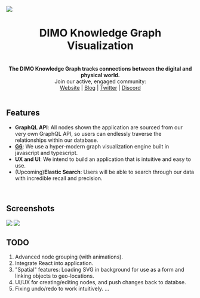 ![](../assets/dimo-header.png?raw=true)
<div align="center">
  <h1>DIMO Knowledge Graph Visualization</h1>
</div>
<br>


<div align="center">
  <strong>The DIMO Knowledge Graph tracks connections between the digital and physical world.</strong>
</div>


<div align="center">
  Join our active, engaged community: <br>
  <a href="https://dimo.zone">Website</a>
  <span> | </span>
  <a href="https://dimo.zone/writing/">Blog</a>
  <span> | </span>
  <a href="https://twitter.com/DIMO_Network">Twitter</a>
  <span> | </span>
  <a href="https://discord.gg/fZxrurPHZh">Discord</a>
</div>
<br>

## Features

- **GraphQL API**: All nodes shown the application are sourced from our very own GraphQL API, so users can endlessly traverse the relationships within our database.
- [**G6**](https://github.com/antvis/g6): We use a hyper-modern graph visualization engine built in javascript and typescript.
- **UX and UI**: We intend to build an application that is intuitive and easy to use.
- (Upcoming)**Elastic Search**: Users will be able to search through our data with incredible recall and precision.
<br>


## Screenshots
![](../assets/screenshot1.png?raw=true)
![](../assets/screenshot2.png?raw=true)
<br>



## TODO

1. Advanced node grouping (with animations).
2. Integrate React into application.
3. "Spatial" features: Loading SVG in background for use as a form and linking objects to geo-locations.
4. UI/UX for creating/editing nodes, and push changes back to databse.
5. Fixing undo/redo to work intuitively.
...








